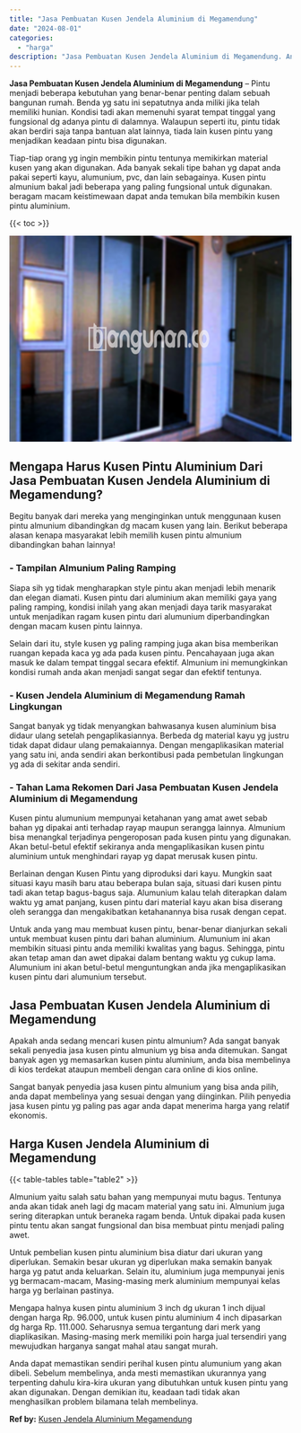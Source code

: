 ```yaml
---
title: "Jasa Pembuatan Kusen Jendela Aluminium di Megamendung"
date: "2024-08-01"
categories: 
  - "harga"
description: "Jasa Pembuatan Kusen Jendela Aluminium di Megamendung. Anda dapat memastikan sendiri perihal kusen pintu alumunium yang akan dibeli. Sebelum membelinya, anda..."
---
```


**Jasa Pembuatan Kusen Jendela Aluminium di Megamendung** – Pintu menjadi beberapa kebutuhan yang benar-benar penting dalam sebuah bangunan rumah. Benda yg satu ini sepatutnya anda miliki jika telah memiliki hunian. Kondisi tadi akan memenuhi syarat tempat tinggal yang fungsional dg adanya pintu di dalamnya. Walaupun seperti itu, pintu tidak akan berdiri saja tanpa bantuan alat lainnya, tiada lain kusen pintu yang menjadikan keadaan pintu bisa digunakan.

Tiap-tiap orang yg ingin membikin pintu tentunya memikirkan material kusen yang akan digunakan. Ada banyak sekali tipe bahan yg dapat anda pakai seperti kayu, alumunium, pvc, dan lain sebagainya. Kusen pintu almunium bakal jadi beberapa yang paling fungsional untuk digunakan. beragam macam keistimewaan dapat anda temukan bila membikin kusen pintu aluminium.

{{< toc >}}

![Jasa Pembuatan Kusen Jendela Aluminium di Megamendung](/images/harga-kusen-jendela-alumunium-14.png)

## Mengapa Harus Kusen Pintu Aluminium Dari Jasa Pembuatan Kusen Jendela Aluminium di Megamendung?

Begitu banyak dari mereka yang menginginkan untuk menggunaan kusen pintu almunium dibandingkan dg macam kusen yang lain. Berikut beberapa alasan kenapa masyarakat lebih memilih kusen pintu almunium dibandingkan bahan lainnya!

### \- Tampilan Almunium Paling Ramping

Siapa sih yg tidak mengharapkan style pintu akan menjadi lebih menarik dan elegan diamati. Kusen pintu dari aluminium akan memiliki gaya yang paling ramping, kondisi inilah yang akan menjadi daya tarik masyarakat untuk menjadikan ragam kusen pintu dari alumunium diperbandingkan dengan macam kusen pintu lainnya.

Selain dari itu, style kusen yg paling ramping juga akan bisa memberikan ruangan kepada kaca yg ada pada kusen pintu. Pencahayaan juga akan masuk ke dalam tempat tinggal secara efektif. Almunium ini memungkinkan kondisi rumah anda akan menjadi sangat segar dan efektif tentunya.

### \- Kusen Jendela Aluminium di Megamendung Ramah Lingkungan

Sangat banyak yg tidak menyangkan bahwasanya kusen aluminium bisa didaur ulang setelah pengaplikasiannya. Berbeda dg material kayu yg justru tidak dapat didaur ulang pemakaiannya. Dengan mengaplikasikan material yang satu ini, anda sendiri akan berkontibusi pada pembetulan lingkungan yg ada di sekitar anda sendiri.

### \- Tahan Lama Rekomen Dari Jasa Pembuatan Kusen Jendela Aluminium di Megamendung

Kusen pintu alumunium mempunyai ketahanan yang amat awet sebab bahan yg dipakai anti terhadap rayap maupun serangga lainnya. Almunium bisa menangkal terjadinya pengeroposan pada kusen pintu yang digunakan. Akan betul-betul efektif sekiranya anda mengaplikasikan kusen pintu aluminium untuk menghindari rayap yg dapat merusak kusen pintu.

Berlainan dengan Kusen Pintu yang diproduksi dari kayu. Mungkin saat situasi kayu masih baru atau beberapa bulan saja, situasi dari kusen pintu tadi akan tetap bagus-bagus saja. Alumunium kalau telah diterapkan dalam waktu yg amat panjang, kusen pintu dari material kayu akan bisa diserang oleh serangga dan mengakibatkan ketahanannya bisa rusak dengan cepat.

Untuk anda yang mau membuat kusen pintu, benar-benar dianjurkan sekali untuk membuat kusen pintu dari bahan aluminium. Alumunium ini akan membikin situasi pintu anda memiliki kwalitas yang bagus. Sehingga, pintu akan tetap aman dan awet dipakai dalam bentang waktu yg cukup lama. Alumunium ini akan betul-betul menguntungkan anda jika mengaplikasikan kusen pintu dari alumunium tersebut.

## Jasa Pembuatan Kusen Jendela Aluminium di Megamendung

Apakah anda sedang mencari kusen pintu almunium? Ada sangat banyak sekali penyedia jasa kusen pintu almunium yg bisa anda ditemukan. Sangat banyak agen yg memasarkan kusen pintu aluminium, anda bisa membelinya di kios terdekat ataupun membeli dengan cara online di kios online.

Sangat banyak penyedia jasa kusen pintu almunium yang bisa anda pilih, anda dapat membelinya yang sesuai dengan yang diinginkan. Pilih penyedia jasa kusen pintu yg paling pas agar anda dapat menerima harga yang relatif ekonomis.

## Harga Kusen Jendela Aluminium di Megamendung

{{< table-tables table="table2" >}}

Almunium yaitu salah satu bahan yang mempunyai mutu bagus. Tentunya anda akan tidak aneh lagi dg macam material yang satu ini. Almunium juga sering diterapkan untuk beraneka ragam benda. Untuk dipakai pada kusen pintu tentu akan sangat fungsional dan bisa membuat pintu menjadi paling awet.

Untuk pembelian kusen pintu aluminium bisa diatur dari ukuran yang diperlukan. Semakin besar ukuran yg diperlukan maka semakin banyak harga yg patut anda keluarkan. Selain itu, aluminium juga mempunyai jenis yg bermacam-macam, Masing-masing merk aluminium mempunyai kelas harga yg berlainan pastinya.

Mengapa halnya kusen pintu aluminium 3 inch dg ukuran 1 inch dijual dengan harga Rp. 96.000, untuk kusen pintu aluminium 4 inch dipasarkan dg harga Rp. 111.000. Seharusnya semua tergantung dari merk yang diaplikasikan. Masing-masing merk memiliki poin harga jual tersendiri yang mewujudkan harganya sangat mahal atau sangat murah.

Anda dapat memastikan sendiri perihal kusen pintu alumunium yang akan dibeli. Sebelum membelinya, anda mesti memastikan ukurannya yang terpenting dahulu kira-kira ukuran yang dibutuhkan untuk kusen pintu yang akan digunakan. Dengan demikian itu, keadaan tadi tidak akan menghasilkan problem bilamana telah membelinya.

**Ref by:** [Kusen Jendela Aluminium Megamendung](https://id.wikipedia.org/wiki/Kusen)
